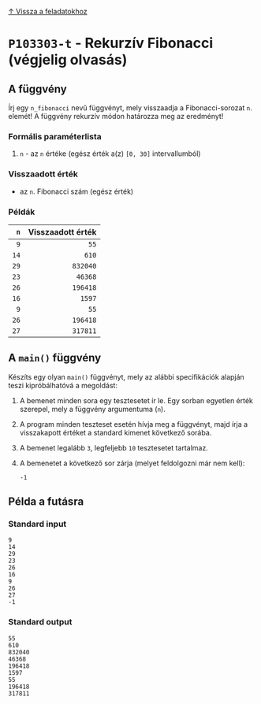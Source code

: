 
[↑ Vissza a feladatokhoz](./README.md)

# `P103303-t` - Rekurzív Fibonacci (végjelig olvasás)

## A függvény

Írj egy `n_fibonacci` nevű függvényt, mely visszaadja a Fibonacci-sorozat `n`. elemét! A függvény rekurzív módon határozza meg az eredményt!

### Formális paraméterlista

1. `n` - az `n` értéke (egész érték a(z) `[0, 30]` intervallumból)

### Visszaadott érték

* az `n`. Fibonacci szám (egész érték)

### Példák

| `n` | Visszaadott érték | 
| ---: | --: | 
| `9` | `55` | 
| `14` | `610` | 
| `29` | `832040` | 
| `23` | `46368` | 
| `26` | `196418` | 
| `16` | `1597` | 
| `9` | `55` | 
| `26` | `196418` | 
| `27` | `317811` | 

## A `main()` függvény

Készíts egy olyan `main()` függvényt, mely az alábbi specifikációk alapján teszi kipróbálhatóvá a megoldást:

1. A bemenet minden sora egy tesztesetet ír le. Egy sorban egyetlen érték szerepel, mely a függvény argumentuma (`n`).
1. A program minden teszteset esetén hívja meg a függvényt, majd írja a visszakapott értéket a standard kimenet következő sorába.
1. A bemenet legalább `3`, legfeljebb `10` tesztesetet tartalmaz.
1. A bemenetet a következő sor zárja (melyet feldolgozni már nem kell):

	```
	-1
	```

## Példa a futásra

### Standard input

```
9
14
29
23
26
16
9
26
27
-1
```

### Standard output

```
55
610
832040
46368
196418
1597
55
196418
317811
```